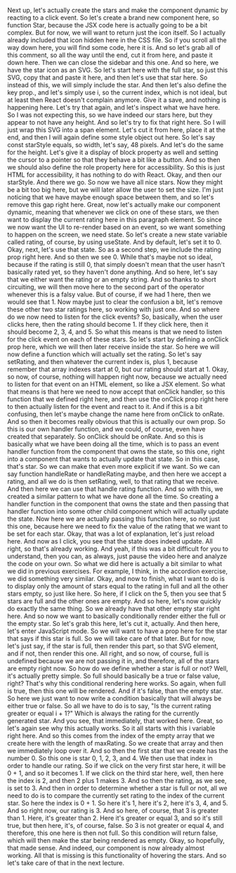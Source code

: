 Next up, let's actually create the stars
and make the component dynamic by reacting to a click event.
So let's create a brand new component here,
so function Star,
because the JSX code here
is actually going to be a bit complex.
But for now, we will want to return just the icon itself.
So I actually already included that icon hidden here
in the CSS file.
So if you scroll all the way down here,
you will find some code, here it is.
And so let's grab all of this comment,
so all the way until the end,
cut it from here,
and paste it down here.
Then we can close the sidebar and this one.
And so here, we have the star icon as an SVG.
So let's start here with the full star,
so just this SVG,
copy that and paste it here,
and then let's use that star here.
So instead of this, we will simply include the star.
And then let's also define the key prop.,
and let's simply use i,
so the current index, which is not ideal,
but at least then React doesn't complain anymore.
Give it a save, and nothing is happening here.
Let's try that again, and let's inspect what we have here.
So I was not expecting this,
so we have indeed our stars here,
but they appear to not have any height.
And so let's try to fix that right here.
So I will just wrap this SVG into a span element.
Let's cut it from here, place it at the end,
and then I will again define some style object out here.
So let's say const starStyle equals,
so width, let's say, 48 pixels.
And let's do the same for the height.
Let's give it a display of block property as well
and setting the cursor to a pointer
so that they behave a bit like a button.
And so then we should also define the role property here
for accessibility.
So this is just HTML for accessibility,
it has nothing to do with React.
Okay, and then our starStyle.
And there we go.
So now we have all nice stars.
Now they might be a bit too big here,
but we will later allow the user to set the size.
I'm just noticing
that we have maybe enough space between them,
and so let's remove this gap right here.
Great, now let's actually make our component dynamic,
meaning that whenever we click on one of these stars,
we then want to display the current rating
here in this paragraph element.
So since we now want the UI to re-render based on an event,
so we want something to happen on the screen, we need state.
So let's create a new state variable called rating,
of course, by using useState.
And by default, let's set it to 0.
Okay, next, let's use that state.
So as a second step, we include the rating prop right here.
And so then we see 0.
While that's maybe not so ideal,
because if the rating is still 0,
that simply doesn't mean
that the user hasn't basically rated yet,
so they haven't done anything.
And so here, let's say that we either want the rating
or an empty string.
And so thanks to short circuiting,
we will then move here to the second part of the operator
whenever this is a falsy value.
But of course, if we had 1 here,
then we would see that 1.
Now maybe just to clear the confusion a bit,
let's remove these other two star ratings here,
so working with just one.
And so where do we now need to listen for the click events?
So, basically, when the user clicks here,
then the rating should become 1.
If they click here, then it should become 2, 3, 4, and 5.
So what this means
is that we need to listen for the click event
on each of these stars.
So let's start by defining a onClick prop here,
which we will then later receive inside the star.
So here we will now define a function
which will actually set the rating.
So let's say setRating,
and then whatever the current index is, plus 1,
because remember that array indexes start at 0,
but our rating should start at 1.
Okay, so now, of course, nothing will happen right now,
because we actually need to listen for that event
on an HTML element,
so like a JSX element.
So what that means
is that here we need to now accept that onClick handler,
so this function that we defined right here,
and then use the onClick prop right here
to then actually listen for the event and react to it.
And if this is a bit confusing,
then let's maybe change the name here
from onClick to onRate.
And so then it becomes really obvious
that this is actually our own prop.
So this is our own handler function,
and we could, of course, even have created that separately.
So onClick should be onRate.
And so this is basically
what we have been doing all the time,
which is to pass an event handler function
from the component that owns the state, so this one,
right into a component
that wants to actually update that state.
So in this case, that's star.
So we can make that even more explicit if we want.
So we can say function handleRate or handleRating maybe,
and then here we accept a rating,
and all we do is then setRating,
well, to that rating that we receive.
And then here we can use that handle rating function.
And so with this, we created a similar pattern
to what we have done all the time.
So creating a handler function
in the component that owns the state
and then passing that handler function
into some other child component
which will actually update the state.
Now here we are actually passing this function here,
so not just this one,
because here we need to fix the value of the rating
that we want to be set for each star.
Okay, that was a lot of explanation,
let's just reload here.
And now as I click,
you see that the state does indeed update.
All right, so that's already working.
And yeah, if this was a bit difficult for you to understand,
then you can, as always, just pause the video here
and analyze the code on your own.
So what we did here is actually a bit similar
to what we did in previous exercises.
For example, I think, in the accordion exercise,
we did something very similar.
Okay, and now to finish,
what I want to do
is to display only the amount of stars
equal to the rating in full
and all the other stars empty,
so just like here.
So here, if I click on the 5,
then you see that 5 stars are full
and the other ones are empty.
And so here, let's now quickly do exactly the same thing.
So we already have that other empty star right here.
And so now we want to basically conditionally render
either the full or the empty star.
So let's grab this here,
let's cut it, actually.
And then here, let's enter JavaScript mode.
So we will want to have a prop here for the star
that says if this star is full.
So we will take care of that later.
But for now, let's just say, if the star is full,
then render this part, so that SVG element,
and if not, then render this one.
All right, and so now, of course, full is undefined
because we are not passing it in,
and therefore, all of the stars are empty right now.
So how do we define whether a star is full or not?
Well, it's actually pretty simple.
So full should basically be a true or false value, right?
That's why this conditional rendering here works.
So again, when full is true, then this one will be rendered.
And if it's false, than the empty star.
So here we just want to now write a condition basically
that will always be either true or false.
So all we have to do is to say,
"Is the current rating greater or equal i + 1?"
Which is always the rating
for the currently generated star.
And you see, that immediately, that worked here.
Great, so let's again see why this actually works.
So it all starts with this i variable right here.
And so this comes from the index of the empty array
that we create here with the length of maxRating.
So we create that array
and then we immediately loop over it.
And so then the first star that we create has the number 0.
So this one is star 0, 1, 2, 3, and 4.
We then use that index in order to handle our rating.
So if we click on the very first star here,
it will be 0 + 1, and so it becomes 1.
If we click on the third star here,
well, then here the index is 2,
and then 2 plus 1 makes 3.
And so then the rating, as we see, is set to 3.
And then in order to determine
whether a star is full or not,
all we need to do is to compare the currently set rating
to the index of the current star.
So here the index is 0 + 1.
So here it's 1, here it's 2,
here it's 3, 4, and 5.
And so right now, our rating is 3.
And so here, of course, that 3 is greater than 1.
Here, it's greater than 2.
Here it's greater or equal 3, and so it's still true,
but then here,
it's, of course, false.
So 3 is not greater or equal 4,
and therefore, this one here is then not full.
So this condition will return false,
which will then make the star being rendered as empty.
Okay, so hopefully, that made sense.
And indeed, our component is now already almost working.
All that is missing
is this functionality of hovering the stars.
And so let's take care of that in the next lecture.